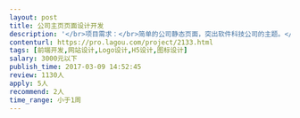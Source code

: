 ```yaml
---                
layout: post       
title: 公司主页页面设计开发           
description: '</br>项目需求：</br>简单的公司静态页面，突出软件科技公司的主题。</br>简单、简洁、清新、科技感浓厚。</br>可参照一些技术公司首页。</br>加上相关介绍页，点击跳转页之类的，合计10个页面左右或一个长页。</br>'     
contenturl: https://pro.lagou.com/project/2133.html      
tags: [前端开发,网站设计,Logo设计,H5设计,图标设计]            
salary: 3000元以下          
publish_time: 2017-03-09 14:52:45         
review: 1130人                   
apply: 5人                   
recommend: 2人                   
time_range: 小于1周              
---                 
```

